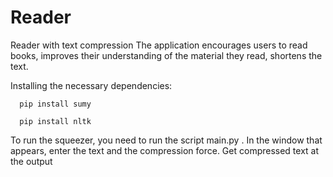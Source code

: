 # Reader
Reader with text compression
The application encourages users to read books, improves their understanding of the material they read, shortens the text.

Installing the necessary dependencies:
```
  pip install sumy
```
```
  pip install nltk
```
To run the squeezer, you need to run the script main.py . In the window that appears, enter the text and the compression force. Get compressed text at the output
